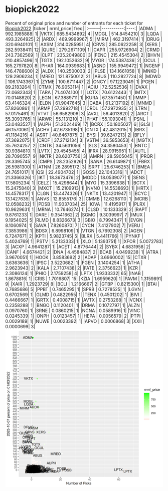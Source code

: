 # biopick2022
Percent of original price and number of entrants for each ticket for [Biopick2022](https://twitter.com/hashtag/Biopick2022)
|ticker |  nrml_price| freq|
|:------|-----------:|----:|
|ADMA   | 992.1985888|    1|
|VKTX   | 685.5434892|    4|
|MDGL   | 514.8454210|    3|
|LQDA   | 493.3264925|    2|
|ARDX   | 469.9999967|    5|
|MIRM   | 462.3197414|    1|
|DRUG   | 320.6940101|    1|
|AXSM   | 314.0285951|    4|
|CRVS   | 285.0622258|    3|
|XERS   | 282.5938411|   12|
|QURE   | 279.2671109|    1|
|CAPR   | 255.9726904|    2|
|CRMD   | 243.7362569|    1|
|CLPT   | 235.2049800|    3|
|FENC   | 215.4545304|    2|
|BHVN   | 210.4857496|    1|
|TGTX   | 192.1052632|    9|
|VYGR   | 174.5387436|    2|
|OCUL   | 165.2797820|    8|
|PHAR   | 164.0939683|    1|
|ASND   | 155.9949472|    1|
|NGENF  | 146.4788600|    2|
|ALDX   | 140.2500033|    2|
|PLSE   | 134.1661058|    1|
|MNKD   | 129.2906234|    1|
|MREO   | 121.8750012|   21|
|ABUS   | 110.2827724|    8|
|MDWD   | 106.1743367|    1|
|ZYME   | 100.6711447|    2|
|ONCY   |  97.1223049|    1|
|PGEN   |  89.2183264|    1|
|CTMX   |  76.9053114|    1|
|ACIU   |  72.5252536|    1|
|DVAX   |  72.0682343|    1|
|TARA   |  71.4074100|    1|
|LCTX   |  70.6122443|    1|
|IMTX   |  70.0148820|    2|
|LEGN   |  67.3889711|    1|
|KURA   |  67.3571450|    1|
|IMMP   |  63.4146324|    4|
|ELDN   |  61.9047645|    3|
|CABA   |  61.2137192|    6|
|MNMD   |  57.8260861|    1|
|ARMP   |  57.2992718|    1|
|CRDL   |  57.2972935|    2|
|LTRN   |  57.0175461|    3|
|VTVT   |  56.6582906|    3|
|AVXL   |  56.4013820|    2|
|ARCT   |  55.3093765|    1|
|ARWR   |  55.1131210|    3|
|PHAT   |  55.1093041|    1|
|PSNL   |  53.0483527|    1|
|AUPH   |  51.2024469|   17|
|BCRX   |  50.1805027|    6|
|GLSI   |  46.1570061|    1|
|ACHV   |  42.6735198|    1|
|CNTX   |  42.4812015|    1|
|IBRX   |  41.1184216|    4|
|ASRT   |  40.6467875|    2|
|BYSI   |  39.6247213|    2|
|BFLY   |  37.3692075|    1|
|CRDF   |  37.2712134|    3|
|VSTM   |  36.5853653|    4|
|MGTX   |  35.7624257|    2|
|CNTB   |  34.5631056|    1|
|SLS    |  34.3580453|    1|
|BNTC   |  30.9384810|    1|
|LVTX   |  29.4545455|    4|
|IFRX   |  28.9915951|    1|
|AUTL   |  28.7090557|    9|
|NKTR   |  28.6207756|    3|
|AMRN   |  28.5905045|    1|
|PRQR   |  28.3395745|    3|
|CMPS   |  28.2352926|    1|
|SANA   |  26.6149871|    1|
|FBRX   |  26.5981300|    1|
|ATNM   |  26.2895172|    3|
|SRPT   |  25.6746253|    1|
|BMEA   |  24.7651017|    1|
|QSI    |  22.4904702|    1|
|GOSS   |  22.1043316|    1|
|ADCT   |  21.3366326|    1|
|IKT    |  18.3673476|    2|
|MODD   |  18.0539077|    1|
|SENS   |  17.5805234|    1|
|CELZ   |  15.4298644|    1|
|MYO    |  15.3396638|    1|
|BCTX   |  15.2475840|    3|
|MXCT   |  15.2109913|    1|
|NVNO   |  14.5538693|    1|
|HRTX   |  14.4578317|    1|
|CLGN   |  13.4474326|    1|
|NKTX   |  13.4201947|    1|
|BCYC   |  13.1427635|    1|
|ANVS   |  12.8555176|    3|
|CMMB   |  12.6268110|    1|
|MCRB   |  12.0588232|    1|
|PDSB   |  11.9037034|   25|
|IOVA   |  11.4195917|    1|
|PLRX   |  10.9629631|    1|
|MRNA   |  10.7646274|    1|
|CLSD   |  10.1333329|    2|
|RAPT   |   9.8761233|    1|
|DARE   |   9.3541662|    2|
|SGMO   |   9.3039997|    7|
|IMUX   |   9.1954025|    5|
|RLMD   |   8.8326673|    3|
|GBIO   |   8.7994347|    1|
|EVGN   |   8.1060974|    1|
|SAVA   |   7.8260870|    7|
|CYCN   |   7.4127902|    7|
|VERU   |   7.3853986|    1|
|BDSX   |   6.8998109|    1|
|VTGN   |   6.7692308|    2|
|AGEN   |   6.7247671|    2|
|KPTI   |   5.9823745|    5|
|BLRX   |   5.4411766|    1|
|PYNKF  |   5.4024769|    1|
|PSTV   |   5.2133333|    1|
|XLO    |   5.1393751|    1|
|XFOR   |   5.0072783|    3|
|ACXP   |   4.9641287|    1|
|ACET   |   4.8776444|    2|
|SYBX   |   4.6831958|    2|
|CANF   |   4.6674421|    2|
|DNA    |   4.4584837|    2|
|BCAB   |   4.0499238|    1|
|ATRA   |   3.9670051|    1|
|HOOK   |   3.8583692|    2|
|ADAP   |   3.6960002|   15|
|CTXR   |   3.6363636|    1|
|IPSC   |   3.5220682|    1|
|FGEN   |   3.1404254|    1|
|ATHA   |   2.9623943|    2|
|KALA   |   2.7107438|    2|
|FATE   |   2.3756623|    1|
|KZR    |   2.3086124|    1|
|PHIO   |   2.1759258|    4|
|LPTX   |   1.9333332|   65|
|INAB   |   1.8678816|    1|
|CRIS   |   1.7016807|   15|
|KZIA   |   1.6959620|    1|
|PAVM   |   1.3159891|    9|
|XAIR   |   1.2923729|    8|
|BCLI   |   1.2166667|    2|
|GTBP   |   0.8215300|    1|
|BTAI   |   0.7685686|    5|
|PPBT   |   0.7465295|    1|
|SPRB   |   0.7278525|    1|
|LGVN   |   0.6702569|    1|
|GLMD   |   0.4822955|    1|
|TENX   |   0.4501202|    1|
|BIVI   |   0.4466667|    1|
|GRTX   |   0.4008715|    1|
|AVTX   |   0.2753268|    1|
|VCNX   |   0.2358288|    1|
|BNGO   |   0.1120401|    1|
|DRMA   |   0.1072797|    1|
|ALZN   |   0.0970760|    1|
|SRNE   |   0.0860215|    1|
|NCNA   |   0.0589916|    1|
|VINC   |   0.0245339|    1|
|ONPH   |   0.0123457|    1|
|HEPA   |   0.0056579|    2|
|PTPI   |   0.0029189|    1|
|NUWE   |   0.0023392|    1|
|APVO   |   0.0006868|    3|
|XXII   |   0.0000699|    3|
![retvspicks](biopicks.png?raw=true)
